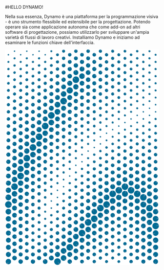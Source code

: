 #HELLO DYNAMO!

Nella sua essenza, Dynamo è una piattaforma per la programmazione visiva - è uno strumento flessibile ed estensibile per la progettazione. Potendo operare sia come applicazione autonoma che come add-on ad altri software di progettazione, possiamo utilizzarlo per sviluppare un'ampia varietà di flussi di lavoro creativi. Installiamo Dynamo e iniziamo ad esaminare le funzioni chiave dell'interfaccia.

![Hello Attractor](images/2/2-cover.png)
